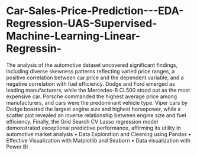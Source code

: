 # Car-Sales-Price-Prediction---EDA-Regression-UAS-Supervised-Machine-Learning-Linear-Regressin-
The analysis of the automotive dataset uncovered significant findings, including diverse skewness patterns reflecting varied price ranges, a positive correlation between car price and the dependent variable, and a negative correlation with fuel efficiency. Dodge and Ford emerged as leading manufacturers, while the Mercedes-B CL500 stood out as the most expensive car. Porsche commanded the highest average price among manufacturers, and cars were the predominant vehicle type. Viper cars by Dodge boasted the largest engine size and highest horsepower, while a scatter plot revealed an inverse relationship between engine size and fuel efficiency. Finally, the Grid Search CV Lasso regression model demonstrated exceptional predictive performance, affirming its utility in automotive market analysis
•	Data Exploration and Cleaning using Pandas 
•	Effective Visualization with Matplotlib and Seaborn 
•	Data visualization with Power BI
